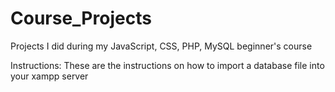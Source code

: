 # Course_Projects
Projects I did during my JavaScript, CSS, PHP, MySQL beginner's course

Instructions:
These are the instructions on how to import a database file into your xampp server

